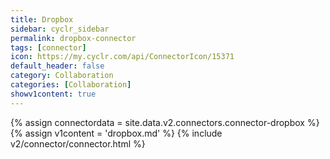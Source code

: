 ```yaml
---
title: Dropbox
sidebar: cyclr_sidebar
permalink: dropbox-connector
tags: [connector]
icon: https://my.cyclr.com/api/ConnectorIcon/15371
default_header: false
category: Collaboration
categories: [Collaboration]
showv1content: true
---
```

{% assign connectordata = site.data.v2.connectors.connector-dropbox %}
{% assign v1content = 'dropbox.md' %}
{% include v2/connector/connector.html %}	